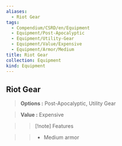 ```yaml
---
aliases:
  - Riot Gear
tags:
  - Compendium/CSRD/en/Equipment
  - Equipment/Post-Apocalyptic
  - Equipment/Utility-Gear
  - Equipment/Value/Expensive
  - Equipment/Armor/Medium
title: Riot Gear
collection: Equipment
kind: Equipment
---
```

## Riot Gear    
    
>    
> **Options :** Post-Apocalyptic, Utility Gear    
> **Value :** Expensive    
>>[!note] Features    
>> - Medium armor